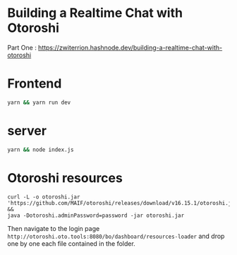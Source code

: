 # Building a Realtime Chat with Otoroshi

Part One : https://zwiterrion.hashnode.dev/building-a-realtime-chat-with-otoroshi

# Frontend 

```sh
yarn && yarn run dev
```

# server

```sh
yarn && node index.js
```

# Otoroshi resources

```
curl -L -o otoroshi.jar 'https://github.com/MAIF/otoroshi/releases/download/v16.15.1/otoroshi.jar' &&
java -Dotoroshi.adminPassword=password -jar otoroshi.jar
```

Then navigate to the login page `http://otoroshi.oto.tools:8080/bo/dashboard/resources-loader` and drop one by one each file contained in the folder.